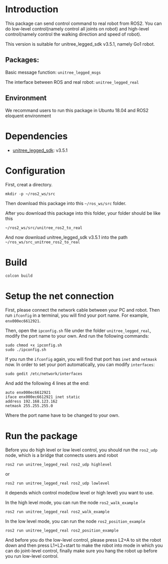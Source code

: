 # Introduction
This package can send control command to real robot from ROS2. You can do low-level control(namely control all joints on robot) and high-level control(namely control the walking direction and speed of robot).

This version is suitable for unitree_legged_sdk v3.5.1, namely Go1 robot.

## Packages:


Basic message function: `unitree_legged_msgs`

The interface between ROS and real robot: `unitree_legged_real`

## Environment
We recommand users to run this package in Ubuntu 18.04 and ROS2 eloquent environment

# Dependencies
* [unitree_legged_sdk](https://github.com/unitreerobotics): v3.5.1

# Configuration
First, creat a directory.
```
mkdir -p ~/ros2_ws/src
```
Then download this package into this `~/ros_ws/src` folder. 

After you download this package into this folder, your folder should be like this
```
~/ros2_ws/src/unitree_ros2_to_real
```

And now download unitree_legged_sdk v3.5.1 into the path `~/ros_ws/src_unitree_ros2_to_real`


# Build
```
colcon build
```

# Setup the net connection
First, please connect the network cable between your PC and robot. Then run `ifconfig` in a terminal, you will find your port name. For example, `enx000ec6612921`.

Then, open the `ipconfig.sh` file under the folder `unitree_legged_real`, modify the port name to your own. And run the following commands:
```
sudo chmod +x ipconfig.sh
sudo ./ipconfig.sh
```
If you run the `ifconfig` again, you will find that port has `inet` and `netmask` now.
In order to set your port automatically, you can modify `interfaces`:
```
sudo gedit /etc/network/interfaces
```
And add the following 4 lines at the end:
```
auto enx000ec6612921
iface enx000ec6612921 inet static
address 192.168.123.162
netmask 255.255.255.0
```
Where the port name have to be changed to your own.

# Run the package
Before you do high level or low level control, you should run the `ros2_udp` node, which is a bridge that connects users and robot
```
ros2 run unitree_legged_real ros2_udp highlevel
```

or

```
ros2 run unitree_legged_real ros2_udp lowlevel
```

it depends which control mode(low level or high level) you want to use.

In the high level mode, you can run the node `ros2_walk_example`
```
ros2 run unitree_legged_real ros2_walk_example
```

In the low level mode, you can run the node `ros2_position_example`
```
ros2 run unitree_legged_real ros2_position_example
```

And before you do the low-level control, please press L2+A to sit the robot down and then press L1+L2+start to make the robot into
mode in which you can do joint-level control, finally make sure you hang the robot up before you run low-level control.

